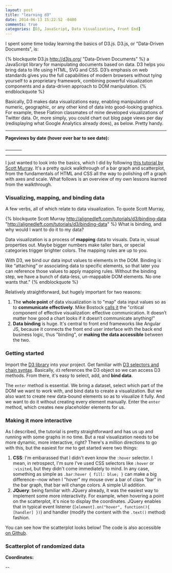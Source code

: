 ```yaml
---
layout: post
title: "learning d3"
date: 2014-06-13 15:22:52 -0400
comments: true
categories: [D3, JavaScript, Data Visualization, Front End]
---
```

<link rel="stylesheet" type="text/css" href="/stylesheets/d3-style.css" />
<script type="text/javascript" src="/javascripts/libs/d3/d3.v3.js"></script>

I spent some time today learning the basics of D3.js. D3.js, or "Data-Driven Documents", is:

{% blockquote D3.js http://d3js.org/  "Data-Driven Documents"  %}
a JavaScript library for manipulating documents based on data. D3 helps you bring data to life using HTML, SVG and CSS. D3’s emphasis on web standards gives you the full capabilities of modern browsers without tying yourself to a proprietary framework, combining powerful visualization components and a data-driven approach to DOM manipulation.
{% endblockquote %}

Basically, D3 makes data visualizations easy, enabling manipulation of numeric, geographic, or any other kind of data into good-looking graphics. For example, these Flatiron classmates of mine developed visualizations of Twitter data. Or, more simply, you could chart out blog page views per day (redisplaying what Google Analytics already does), as below. Pretty handy.


<!--more-->

-------
<div>
  <strong>Pageviews by date (hover over bar to see date):</strong><u><p class="date">&nbsp&nbsp&nbsp&nbsp&nbsp&nbsp&nbsp&nbsp&nbsp&nbsp&nbsp&nbsp&nbsp</p></u>
  <script type="text/javascript" src="/javascripts/libs/d3/script.js"></script>
</div>

-------

I just wanted to look into the basics, which I did by following <a href="http://alignedleft.com/tutorials/d3">this tutorial by Scott Murray</a>. It's a pretty quick walkthrough of a bar graph and scatterplot, from the fundamentals of HTML and CSS all the way to polishing off a graph with axes and scale. What follows is an overview of my own lessons learned from the walkthrough.

<h3>Visualizing, mapping, and binding data</h3>
A few verbs, all of which relate to data visualization. To quote Scott Murray, 

{% blockquote Scott Murray http://alignedleft.com/tutorials/d3/binding-data  "http://alignedleft.com/tutorials/d3/binding-data"  %}
What is binding, and why would I want to do it to my data?

Data visualization is a process of <strong>mapping</strong> data to visuals. Data in, visual properties out. Maybe bigger numbers make taller bars, or special categories trigger brighter colors. The mapping rules are up to you.

With D3, we bind our data input values to elements in the DOM. Binding is like “attaching” or associating data to specific elements, so that later you can reference those values to apply mapping rules. Without the binding step, we have a bunch of data-less, un-mappable DOM elements. No one wants that."
{% endblockquote %}

Relatively straightforward, but hugely important for two reasons:
<ol>
  <li>The <strong>whole point</strong> of data visualization is to "map" data input values so as to <strong>communicate effectively</strong>. Mike Bostock <a href="http://bost.ocks.org/mike/bar/3/">calls it</a> the "critical component of effective visualization: effective communication. It doesn’t matter how good a chart looks if it doesn’t communicate anything!"</li>
  <li><strong>Data binding</strong> is huge. It's central to front end frameworks like Angular JS, because it connects the front end user interface with the back end business logic, thus "binding", or <strong>making the data accessible</strong> between the two.</li> 
</ol>

<h3>Getting started</h3>
Import the <a href="http://d3js.org/d3.v3.js">D3 library</a> into your project. Get familiar with <a href="http://alignedleft.com/tutorials/d3/chaining-methods">D3 selectors and chain syntax</a>. Basically, <code>d3</code> references the D3 object so we can access D3 methods. From there, it's easy to select, add, and <strong>bind data</strong>.

The <code>enter</code> method is essential. We bring a dataset, select which part of the DOM we want to work with, and bind data to create a visualization. But we also want to create new data-bound elements so as to visualize it fully. And we want to do it without creating every element manually. Enter the <code>enter</code> method, which creates new placeholder elements for us.

<h3>Making it more interactive</h3>
As I described, the tutorial is pretty straightforward and has us up and running with some graphs in no time. But a real visualization needs to be more dynamic, more interactive, right? There's a million directions to go with this, but the easiest for me to get started were two things:
<ol>
  <li><strong>CSS</strong>: I'm embarassed that I didn't even know the <code>:hover</code> selector. I mean, in retrospect, I'm sure I've used CSS selectors like <code>:hover</code> or <code>:visited</code>, but they didn't come immediately to mind. In any case, something as simple as <code>.bar:hover { fill: blue; }</code> can make a big difference--now when I "hover" my mouse over a bar of class "bar" in the bar graph, that bar will change colors. A simple UI addition.</li>
  <li><strong>JQuery</strong>: being familiar with JQuery already, it was the easiest way to implement some more interactivity. For example, when hovering a point on the scatterplot, it's nice to display the coordinates. JQuery enables that in typical event listener (<code>[element].on("hover", function(){ [handler] })</code>) and handler (modify the content with the <code>.text()</code> method) fashion.</li>
</ol>

You can see how the scatterplot looks below! The code is also accessible <a href="https://github.com/chriskohlbrenner/Learning-D3/tree/master/basics">on Github</a>.

<h3>Scatterplot of randomized data</h3>
<strong>Coordinates: </strong><p class="coords">--</p>
<script type="text/javascript" src="/javascripts/libs/d3/scatterplot.js"></script>

</div>